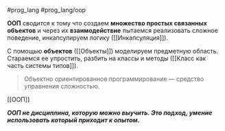 #prog_lang #prog_lang/oop 

**ООП** сводится к тому что создаем **множество простых связанных объектов** и через их **взаимодействие** пытаемся реализовать сложное поведение, инкапсулируем логику ([[Инкапсуляция]]). 

С помощью **объектов** ([[Объекты]]) моделируем предметную область. Стараемся ее упростить, разбить на классы и методы ([[Класс как часть системы типов]]). 

> Объектно ориентированное программирование — средство управнения сложностью.

[[ООП]]

***ООП не дисциплина, которую можно выучить. Это подход, умение использовать который приходит к опытом.***